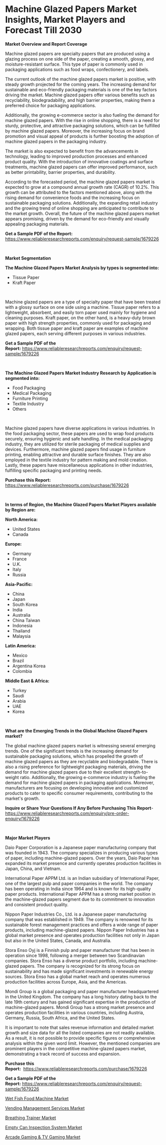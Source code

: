 <p><h1>Machine Glazed Papers Market Insights, Market Players and Forecast Till 2030</h1></p><p><strong>Market Overview and Report Coverage</strong></p>
<p><p>Machine glazed papers are specialty papers that are produced using a glazing process on one side of the paper, creating a smooth, glossy, and moisture-resistant surface. This type of paper is commonly used in packaging applications such as food wraps, confectionery, and labels.</p><p>The current outlook of the machine glazed papers market is positive, with steady growth projected for the coming years. The increasing demand for sustainable and eco-friendly packaging materials is one of the key factors driving the market. Machine glazed papers offer various benefits such as recyclability, biodegradability, and high barrier properties, making them a preferred choice for packaging applications.</p><p>Additionally, the growing e-commerce sector is also fueling the demand for machine glazed papers. With the rise in online shopping, there is a need for sturdy, protective, and attractive packaging solutions, which can be fulfilled by machine glazed papers. Moreover, the increasing focus on brand promotion and visual appeal of products is further boosting the adoption of machine glazed papers in the packaging industry.</p><p>The market is also expected to benefit from the advancements in technology, leading to improved production processes and enhanced product quality. With the introduction of innovative coatings and surface treatments, machine glazed papers can offer improved performance, such as better printability, barrier properties, and durability.</p><p>According to the forecasted period, the machine glazed papers market is expected to grow at a compound annual growth rate (CAGR) of 10.2%. This growth can be attributed to the factors mentioned above, along with the rising demand for convenience foods and the increasing focus on sustainable packaging solutions. Additionally, the expanding retail industry and the growing trend of online shopping are anticipated to contribute to the market growth. Overall, the future of the machine glazed papers market appears promising, driven by the demand for eco-friendly and visually appealing packaging materials.</p></p>
<p><strong>Get a Sample PDF of the Report:</strong> <a href="https://www.reliableresearchreports.com/enquiry/request-sample/1679226">https://www.reliableresearchreports.com/enquiry/request-sample/1679226</a></p>
<p>&nbsp;</p>
<p><strong>Market Segmentation</strong></p>
<p><strong>The Machine Glazed Papers Market Analysis by types is segmented into:</strong></p>
<p><ul><li>Tissue Paper</li><li>Kraft Paper</li></ul></p>
<p>&nbsp;</p>
<p><p>Machine glazed papers are a type of specialty paper that have been treated with a glossy surface on one side using a machine. Tissue paper refers to a lightweight, absorbent, and easily torn paper used mainly for hygiene and cleaning purposes. Kraft paper, on the other hand, is a heavy-duty brown paper with high strength properties, commonly used for packaging and wrapping. Both tissue paper and kraft paper are examples of machine glazed papers, each serving different purposes in various industries.</p></p>
<p><strong>Get a Sample PDF of the Report:</strong>&nbsp;<a href="https://www.reliableresearchreports.com/enquiry/request-sample/1679226">https://www.reliableresearchreports.com/enquiry/request-sample/1679226</a></p>
<p>&nbsp;</p>
<p><strong>The Machine Glazed Papers Market Industry Research by Application is segmented into:</strong></p>
<p><ul><li>Food Packaging</li><li>Medical Packaging</li><li>Furniture Printing</li><li>Textile Industry</li><li>Others</li></ul></p>
<p>&nbsp;</p>
<p><p>Machine glazed papers have diverse applications in various industries. In the food packaging sector, these papers are used to wrap food products securely, ensuring hygienic and safe handling. In the medical packaging industry, they are utilized for sterile packaging of medical supplies and devices. Furthermore, machine glazed papers find usage in furniture printing, enabling attractive and durable surface finishes. They are also employed in the textile industry for pattern making and mold creation. Lastly, these papers have miscellaneous applications in other industries, fulfilling specific packaging and printing needs.</p></p>
<p><strong>Purchase this Report:</strong>&nbsp; <a href="https://www.reliableresearchreports.com/purchase/1679226">https://www.reliableresearchreports.com/purchase/1679226</a></p>
<p>&nbsp;</p>
<p><strong>In terms of Region, the Machine Glazed Papers Market Players available by Region are:</strong></p>
<p>
    <p> <strong> North America: </strong>
        <ul>
            <li>United States</li>
            <li>Canada</li>
        </ul>
        </p> 
    <p> <strong> Europe: </strong>
        <ul>
            <li>Germany</li>
            <li>France</li>
            <li>U.K.</li>
            <li>Italy</li>
            <li>Russia</li>
        </ul>
        </p> 
    <p> <strong> Asia-Pacific: </strong>
        <ul>
            <li>China</li>
            <li>Japan</li>
            <li>South Korea</li>
            <li>India</li>
            <li>Australia</li>
            <li>China Taiwan</li>
            <li>Indonesia</li>
            <li>Thailand</li>
            <li>Malaysia</li>
        </ul>
        </p> 
    <p> <strong> Latin America: </strong>
        <ul>
            <li>Mexico</li>
            <li>Brazil</li>
            <li>Argentina Korea</li>
            <li>Colombia</li>
        </ul>
        </p> 
    <p> <strong> Middle East & Africa: </strong>
        <ul>
            <li>Turkey</li>
            <li>Saudi</li>
            <li>Arabia</li>
            <li>UAE</li>
            <li>Korea</li>
        </ul>
    </p>
    </p>
<p>&nbsp;</p>
<p><strong>What are the Emerging Trends in the Global Machine Glazed Papers market?</strong></p>
<p><p>The global machine glazed papers market is witnessing several emerging trends. One of the significant trends is the increasing demand for sustainable packaging solutions, which has propelled the growth of machine glazed papers as they are recyclable and biodegradable. There is also a rising preference for lightweight packaging materials, driving the demand for machine glazed papers due to their excellent strength-to-weight ratio. Additionally, the growing e-commerce industry is fueling the demand for machine glazed papers in packaging applications. Moreover, manufacturers are focusing on developing innovative and customized products to cater to specific consumer requirements, contributing to the market's growth.</p></p>
<p><strong>Inquire or Share Your Questions If Any Before Purchasing This Report</strong>- <a href="https://www.reliableresearchreports.com/enquiry/pre-order-enquiry/1679226">https://www.reliableresearchreports.com/enquiry/pre-order-enquiry/1679226</a></p>
<p>&nbsp;</p>
<p><strong>Major Market Players</strong></p>
<p><p>Daio Paper Corporation is a Japanese paper manufacturing company that was founded in 1943. The company specializes in producing various types of paper, including machine-glazed papers. Over the years, Daio Paper has expanded its market presence and currently operates production facilities in Japan, China, and Vietnam. </p><p>International Paper APPM Ltd. is an Indian subsidiary of International Paper, one of the largest pulp and paper companies in the world. The company has been operating in India since 1964 and is known for its high-quality paper products. International Paper APPM has a strong market position in the machine-glazed papers segment due to its commitment to innovation and consistent product quality.</p><p>Nippon Paper Industries Co., Ltd. is a Japanese paper manufacturing company that was established in 1949. The company is renowned for its sustainable forest management practices and offers a wide range of paper products, including machine-glazed papers. Nippon Paper Industries has a global market presence and operates production facilities not only in Japan but also in the United States, Canada, and Australia.</p><p>Stora Enso Oyj is a Finnish pulp and paper manufacturer that has been in operation since 1998, following a merger between two Scandinavian companies. Stora Enso has a diverse product portfolio, including machine-glazed papers. The company is recognized for its strong focus on sustainability and has made significant investments in renewable energy sources. Stora Enso has a global market reach and operates numerous production facilities across Europe, Asia, and the Americas.</p><p>Mondi Group is a global packaging and paper manufacturer headquartered in the United Kingdom. The company has a long history dating back to the late 19th century and has gained significant expertise in the production of machine-glazed papers. Mondi Group has a strong market presence and operates production facilities in various countries, including Austria, Germany, Russia, South Africa, and the United States.</p><p>It is important to note that sales revenue information and detailed market growth and size data for all the listed companies are not readily available. As a result, it is not possible to provide specific figures or comprehensive analysis within the given word limit. However, the mentioned companies are prominent players in the competitive machine-glazed papers market, demonstrating a track record of success and expansion.</p></p>
<p><strong>Purchase this Report:</strong>&nbsp;&nbsp;<a href="https://www.reliableresearchreports.com/purchase/1679226">https://www.reliableresearchreports.com/purchase/1679226</a></p>
<p></p>
<p><strong>Get a Sample PDF of the Report:</strong>&nbsp;<a href="https://www.reliableresearchreports.com/enquiry/request-sample/1679226">https://www.reliableresearchreports.com/enquiry/request-sample/1679226</a></p>
<p><p><a href="https://www.linkedin.com/pulse/decoding-wet-fish-food-machine-market-deep-dive-latest-trends/">Wet Fish Food Machine Market</a></p><p><a href="https://medium.com/@linneahilll6456/vending-management-services-market-insights-into-market-cagr-market-trends-and-growth-strategies-008439b3405b">Vending Management Services Market</a></p><p><a href="https://medium.com/@pillingbary7584/breathing-trainer-market-size-cagr-trends-2024-2030-cb60c49b9509">Breathing Trainer Market</a></p><p><a href="https://www.linkedin.com/pulse/empty-can-inspection-system-market-size-growth-forecast/">Empty Can Inspection System Market</a></p><p><a href="https://github.com/ambrozg/Market-Research-Report-List-1/blob/main/arcade-gaming-tv-gaming-market.md">Arcade Gaming & TV Gaming Market</a></p></p>